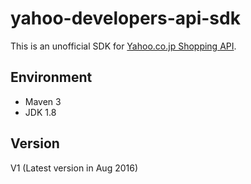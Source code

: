 # yahoo-developers-api-sdk
This is an unofficial SDK for [Yahoo.co.jp Shopping API](http://developer.yahoo.co.jp/).

## Environment
- Maven 3
- JDK 1.8

## Version
V1 (Latest version in Aug 2016)

